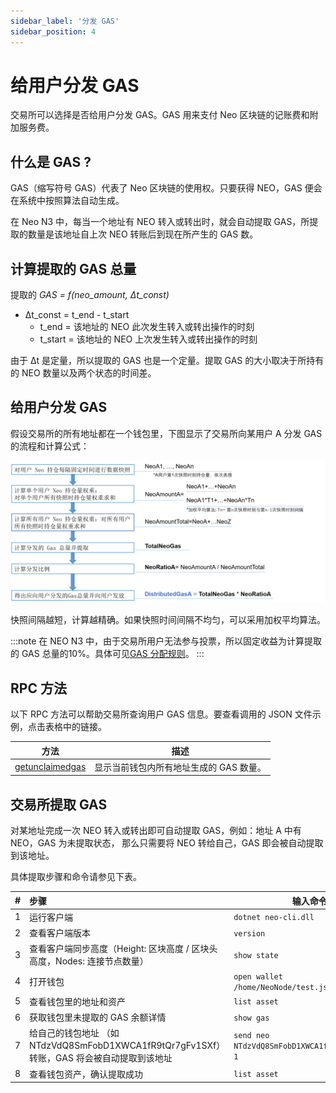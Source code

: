 ```yaml
---
sidebar_label: '分发 GAS'
sidebar_position: 4
---
```


# 给用户分发 GAS

交易所可以选择是否给用户分发 GAS。GAS 用来支付 Neo 区块链的记账费和附加服务费。

## 什么是 GAS ?

GAS（缩写符号 GAS）代表了 Neo 区块链的使用权。只要获得 NEO，GAS 便会在系统中按照算法自动生成。

在 Neo N3 中，每当一个地址有 NEO 转入或转出时，就会自动提取 GAS，所提取的数量是该地址自上次 NEO 转账后到现在所产生的 GAS 数。

## 计算提取的 GAS 总量

提取的 *GAS = f(neo_amount, Δt_const)*

-  Δt_const = t_end - t_start
   -  t_end = 该地址的 NEO 此次发生转入或转出操作的时刻
   -  t_start = 该地址的 NEO 上次发生转入或转出操作的时刻

由于 Δt 是定量，所以提取的 GAS 也是一个定量。提取 GAS 的大小取决于所持有的 NEO 数量以及两个状态的时间差。

## 给用户分发 GAS

假设交易所的所有地址都在一个钱包里，下图显示了交易所向某用户 A 分发 GAS 的流程和计算公式：



![gasflow](../node/assets/gasflow.png)



快照间隔越短，计算越精确。如果快照时间间隔不均匀，可以采用加权平均算法。

:::note
 在 NEO N3 中，由于交易所用户无法参与投票，所以固定收益为计算提取的 GAS 总量的10%。具体可见[GAS 分配规则](https://docs.neo.org/docs/zh-cn/basic/governance.md#gas-%E5%88%86%E9%85%8D%E8%A7%84%E5%88%99)。
:::

## RPC 方法

以下 RPC 方法可以帮助交易所查询用户 GAS 信息。要查看调用的 JSON 文件示例，点击表格中的链接。

| 方法                                                         | 描述                                    |
| ------------------------------------------------------------ | --------------------------------------- |
| [getunclaimedgas](../reference/rpc/getunclaimedgas.md) | 显示当前钱包内所有地址生成的 GAS 数量。 |

## 交易所提取 GAS

对某地址完成一次 NEO 转入或转出即可自动提取 GAS，例如：地址 A 中有 NEO，GAS 为未提取状态， 那么只需要将 NEO 转给自己，GAS 即会被自动提取到该地址。

具体提取步骤和命令请参见下表。

| #    | 步骤                                                         | 输入命令                                        |
| ---- | :----------------------------------------------------------- | ----------------------------------------------- |
| 1    | 运行客户端                                                   | `dotnet neo-cli.dll`                            |
| 2    | 查看客户端版本                                               | `version`                                       |
| 3    | 查看客户端同步高度（Height: 区块高度 / 区块头高度，Nodes: 连接节点数量） | `show state`                                    |
| 4    | 打开钱包                                                     | `open wallet /home/NeoNode/test.json`           |
| 5    | 查看钱包里的地址和资产                                       | `list asset`                                    |
| 6    | 获取钱包里未提取的 GAS 余额详情                              | `show gas`                                      |
| 7    | 给自己的钱包地址 （如 NTdzVdQ8SmFobD1XWCA1fR9tQr7gFv1SXf）转账，GAS 将会被自动提取到该地址 | `send neo NTdzVdQ8SmFobD1XWCA1fR9tQr7gFv1SXf 1` |
| 8    | 查看钱包资产，确认提取成功                                   | `list asset`                                    |


